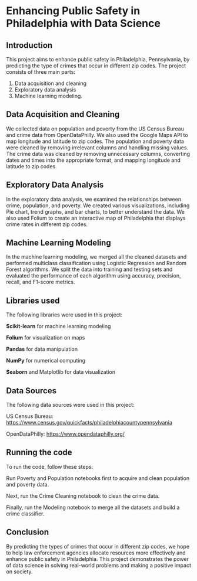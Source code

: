 # Enhancing Public Safety in Philadelphia with Data Science

## Introduction

This project aims to enhance public safety in Philadelphia, Pennsylvania, by predicting the type of crimes that occur in different zip codes. The project consists of three main parts:
1. Data acquisition and cleaning 
2. Exploratory data analysis
3. Machine learning modeling.

## Data Acquisition and Cleaning
We collected data on population and poverty from the US Census Bureau and crime data from OpenDataPhilly. We also used the Google Maps API to map longitude and latitude to zip codes. The population and poverty data were cleaned by removing irrelevant columns and handling missing values. The crime data was cleaned by removing unnecessary columns, converting dates and times into the appropriate format, and mapping longitude and latitude to zip codes.

## Exploratory Data Analysis
In the exploratory data analysis, we examined the relationships between crime, population, and poverty. We created various visualizations, including Pie chart, trend graphs, and bar charts, to better understand the data. We also used Folium to create an interactive map of Philadelphia that displays crime rates in different zip codes.

## Machine Learning Modeling
In the machine learning modeling, we merged all the cleaned datasets and performed multiclass classification using Logistic Regression and Random Forest algorithms. We split the data into training and testing sets and evaluated the performance of each algorithm using accuracy, precision, recall, and F1-score metrics.

## Libraries used

The following libraries were used in this project:

**Scikit-learn** for machine learning modeling

**Folium** for visualization on maps

**Pandas** for data manipulation

**NumPy** for numerical computing

**Seaborn** and Matplotlib for data visualization

## Data Sources

The following data sources were used in this project:

US Census Bureau: https://www.census.gov/quickfacts/philadelphiacountypennsylvania

OpenDataPhilly: https://www.opendataphilly.org/

## Running the code

To run the code, follow these steps:

Run Poverty and Population notebooks first to acquire and clean population and poverty data.

Next, run the Crime Cleaning notebook to clean the crime data.

Finally, run the Modeling notebook to merge all the datasets and build a crime classifier.
## Conclusion

By predicting the types of crimes that occur in different zip codes, we hope to help law enforcement agencies allocate resources more effectively and enhance public safety in Philadelphia. This project demonstrates the power of data science in solving real-world problems and making a positive impact on society.




